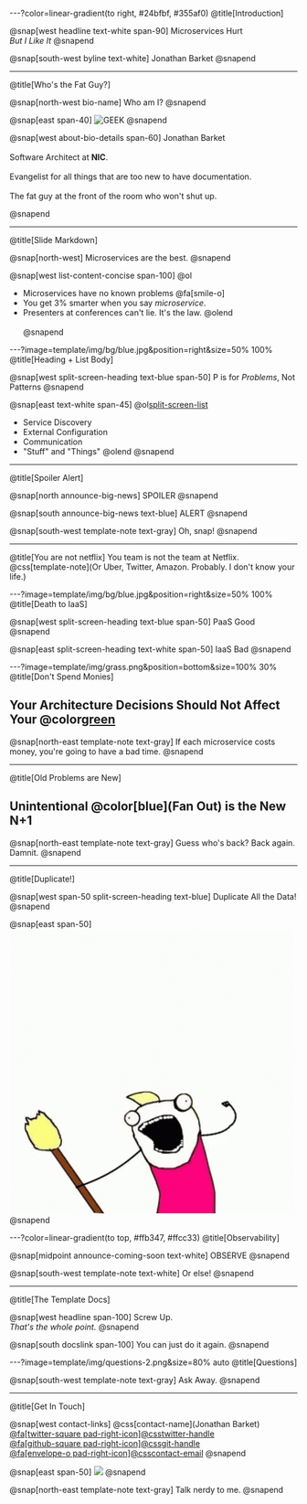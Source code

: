 ---?color=linear-gradient(to right, #24bfbf, #355af0)
@title[Introduction]

@snap[west headline text-white span-90]
Microservices Hurt
<br>
*But I Like It*
@snapend

@snap[south-west byline  text-white]
Jonathan Barket
@snapend

---
@title[Who's the Fat Guy?]

@snap[north-west bio-name]
Who am I?
@snapend

@snap[east span-40]
![GEEK](template/img/geek.gif)
@snapend

@snap[west about-bio-details span-60]
Jonathan Barket
<br><br>
Software Architect at <b>NIC</b>.
<br><br>
Evangelist for all things that are too new to have documentation.
<br><br>
The fat guy at the front of the room who won't shut up.

@snapend

---
@title[Slide Markdown]

@snap[north-west]
Microservices are the best.
@snapend

@snap[west list-content-concise span-100]
@ol
- Microservices have no known problems @fa[smile-o]
- You get 3% smarter when you say _microservice_.
- Presenters at conferences can't lie. It's the law.
@olend
<br><br>
@snapend

---?image=template/img/bg/blue.jpg&position=right&size=50% 100%
@title[Heading + List Body]

@snap[west split-screen-heading text-blue span-50]
P is for _Problems_, Not Patterns
@snapend

@snap[east text-white span-45]
@ol[split-screen-list](false)
- Service Discovery
- External Configuration
- Communication
- "Stuff" and "Things"
@olend
@snapend

---
@title[Spoiler Alert]

@snap[north announce-big-news]
SPOILER
@snapend

@snap[south announce-big-news text-blue]
ALERT
@snapend

@snap[south-west template-note text-gray]
Oh, snap!
@snapend

---
@title[You are not netflix]
You team is not the team at Netflix.
<br>
@css[template-note](Or Uber, Twitter, Amazon. Probably. I don't know your life.)

---?image=template/img/bg/blue.jpg&position=right&size=50% 100%
@title[Death to IaaS]

@snap[west split-screen-heading text-blue span-50]
PaaS Good
@snapend

@snap[east split-screen-heading text-white span-50]
IaaS Bad
@snapend

---?image=template/img/grass.png&position=bottom&size=100% 30%
@title[Don't Spend Monies]

## Your Architecture Decisions Should Not Affect Your @color[green](Cost)

@snap[north-east template-note text-gray]
If each microservice costs money, you're going to have a bad time.
@snapend

---
@title[Old Problems are New]

## Unintentional @color[blue](Fan Out) is the New N+1

@snap[north-east template-note text-gray]
Guess who's back? Back again. Damnit.
@snapend

---
@title[Duplicate!]

@snap[west span-50 split-screen-heading text-blue]
Duplicate All the Data!
@snapend

@snap[east span-50]
![DUPLICATE](template/img/allthethings.gif)
@snapend

---?color=linear-gradient(to top, #ffb347, #ffcc33)
@title[Observability]

@snap[midpoint announce-coming-soon text-white]
OBSERVE
@snapend

@snap[south-west template-note text-white]
Or else!
@snapend

---
@title[The Template Docs]

@snap[west headline span-100]
Screw Up.
<br>
*That's the whole point.*
@snapend

@snap[south docslink span-100]
You can just do it again.
@snapend

---?image=template/img/questions-2.png&size=80% auto
@title[Questions]

@snap[south-west template-note text-gray]
Ask Away.
@snapend


---
@title[Get In Touch]

@snap[west contact-links]
@css[contact-name](Jonathan Barket)<br>
<a href="https://twitter.com/jbarket">
@fa[twitter-square pad-right-icon]@css[twitter-handle](@jbarket)
</a><br>
<a href="https://github.com/jbarket/microservices-hurt">
@fa[github-square pad-right-icon]@css[git-handle](jbarket)
</a><br>
<a href="mailto:jbarket@sleepunit.com">
@fa[envelope-o pad-right-icon]@css[contact-email](jbarket@sleepunit.com)
</a>
@snapend

@snap[east span-50]
![](template/img/contact-1.png)
@snapend

@snap[north-east template-note text-gray]
Talk nerdy to me.
@snapend


